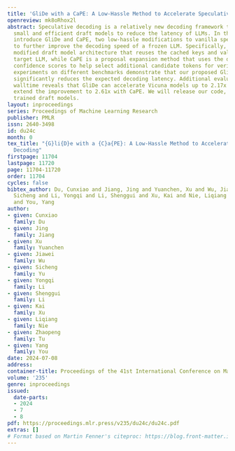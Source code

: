 ```yaml
---
title: 'GliDe with a CaPE: A Low-Hassle Method to Accelerate Speculative Decoding'
openreview: mk8oRhox2l
abstract: Speculative decoding is a relatively new decoding framework that leverages
  small and efficient draft models to reduce the latency of LLMs. In this study, we
  introduce GliDe and CaPE, two low-hassle modifications to vanilla speculative decoding
  to further improve the decoding speed of a frozen LLM. Specifically, GliDe is a
  modified draft model architecture that reuses the cached keys and values from the
  target LLM, while CaPE is a proposal expansion method that uses the draft model’s
  confidence scores to help select additional candidate tokens for verification. Extensive
  experiments on different benchmarks demonstrate that our proposed GliDe draft model
  significantly reduces the expected decoding latency. Additional evaluation using
  walltime reveals that GliDe can accelerate Vicuna models up to 2.17x and further
  extend the improvement to 2.61x with CaPE. We will release our code, data, and the
  trained draft models.
layout: inproceedings
series: Proceedings of Machine Learning Research
publisher: PMLR
issn: 2640-3498
id: du24c
month: 0
tex_title: "{G}li{D}e with a {C}a{PE}: A Low-Hassle Method to Accelerate Speculative
  Decoding"
firstpage: 11704
lastpage: 11720
page: 11704-11720
order: 11704
cycles: false
bibtex_author: Du, Cunxiao and Jiang, Jing and Yuanchen, Xu and Wu, Jiawei and Yu,
  Sicheng and Li, Yongqi and Li, Shenggui and Xu, Kai and Nie, Liqiang and Tu, Zhaopeng
  and You, Yang
author:
- given: Cunxiao
  family: Du
- given: Jing
  family: Jiang
- given: Xu
  family: Yuanchen
- given: Jiawei
  family: Wu
- given: Sicheng
  family: Yu
- given: Yongqi
  family: Li
- given: Shenggui
  family: Li
- given: Kai
  family: Xu
- given: Liqiang
  family: Nie
- given: Zhaopeng
  family: Tu
- given: Yang
  family: You
date: 2024-07-08
address:
container-title: Proceedings of the 41st International Conference on Machine Learning
volume: '235'
genre: inproceedings
issued:
  date-parts:
  - 2024
  - 7
  - 8
pdf: https://proceedings.mlr.press/v235/du24c/du24c.pdf
extras: []
# Format based on Martin Fenner's citeproc: https://blog.front-matter.io/posts/citeproc-yaml-for-bibliographies/
---
```

